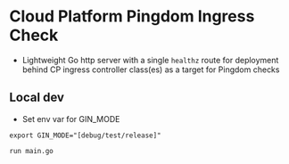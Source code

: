 # Cloud Platform Pingdom Ingress Check

- Lightweight Go http server with a single `healthz` route for deployment behind CP ingress controller class(es) as a target for Pingdom checks

## Local dev

- Set env var for GIN_MODE

```
export GIN_MODE="[debug/test/release]"

run main.go
```

